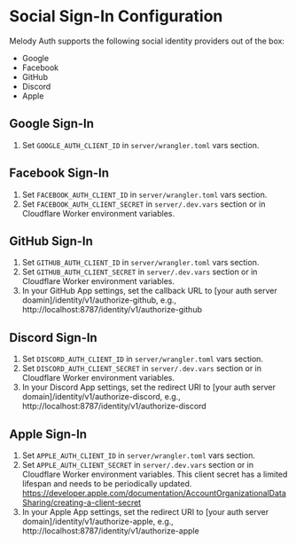 # Social Sign-In Configuration
Melody Auth supports the following social identity providers out of the box:
- Google
- Facebook
- GitHub
- Discord
- Apple

## Google Sign-In
1. Set `GOOGLE_AUTH_CLIENT_ID` in `server/wrangler.toml` vars section.

## Facebook Sign-In
1. Set `FACEBOOK_AUTH_CLIENT_ID` in `server/wrangler.toml` vars section.
2. Set `FACEBOOK_AUTH_CLIENT_SECRET` in `server/.dev.vars` section or in Cloudflare Worker environment variables.

## GitHub Sign-In
1. Set `GITHUB_AUTH_CLIENT_ID` in `server/wrangler.toml` vars section.
2. Set `GITHUB_AUTH_CLIENT_SECRET` in `server/.dev.vars` section or in Cloudflare Worker environment variables.
3. In your GitHub App settings, set the callback URL to [your auth server doamin]/identity/v1/authorize-github, e.g., http://localhost:8787/identity/v1/authorize-github

## Discord Sign-In
1. Set `DISCORD_AUTH_CLIENT_ID` in `server/wrangler.toml` vars section.
2. Set `DISCORD_AUTH_CLIENT_SECRET` in `server/.dev.vars` section or in Cloudflare Worker environment variables.
3. In your Discord App settings, set the redirect URI to [your auth server domain]/identity/v1/authorize-discord, e.g., http://localhost:8787/identity/v1/authorize-discord

## Apple Sign-In
1. Set `APPLE_AUTH_CLIENT_ID` in `server/wrangler.toml` vars section.
2. Set `APPLE_AUTH_CLIENT_SECRET` in `server/.dev.vars` section or in Cloudflare Worker environment variables. This client secret has a limited lifespan and needs to be periodically updated. https://developer.apple.com/documentation/AccountOrganizationalDataSharing/creating-a-client-secret
3. In your Apple App settings, set the redirect URI to [your auth server domain]/identity/v1/authorize-apple, e.g., http://localhost:8787/identity/v1/authorize-apple
